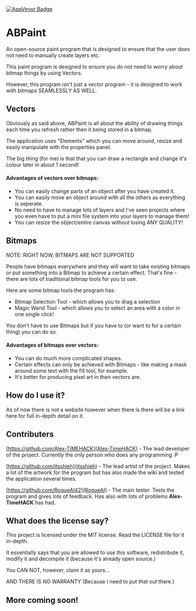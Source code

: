 [<img src="https://ci.appveyor.com/api/projects/status/7prcw4k29bkg1cp6?svg=true" style="border: 0;" alt="AppVeyor Badge">](https://ci.appveyor.com/project/Alex-TIMEHACK/abpaint)

# ABPaint
An open-source paint program that is designed to ensure that the user does not need to manually create layers etc.

This paint program is designed to ensure you do not need to worry about bitmap things by using Vectors.

However, this program isn't just a vector program - it is designed to work with bitmaps SEAMLESSLY AS WELL.

## Vectors

Obviously as said above, ABPaint is all about the ability of drawing things each time you refresh rather then it being stored in a bitmap.

The application uses "Elements" which you can move around, resize and easily manipulate with the properties panel.

The big thing (for me) is that that you can draw a rectangle and change it's colour later in about 1 second!

#### Advantages of vectors over bitmaps:

- You can easily change parts of an object after you have created it.
- You can easily move an object around with all the others as everything is seperate.
- No need to have to manage lots of layers and I've seen projects where you even have to put a mini file system into your layers to manage them!
- You can resize the object/entire canvas without losing ANY QUALITY!

## Bitmaps

NOTE: RIGHT NOW, BITMAPS ARE NOT SUPPORTED

People have bitmaps everywhere and they will want to take existing bitmaps or put something into a Bitmap to achieve a certain effect. That's fine - there are lots of traditional bitmap tools for you to use.

Here are some bitmap tools the program has:
- Bitmap Selection Tool - which allows you to drag a selection
- Magic Wand Tool - which allows you to select an area with a color in one single click!

You don't have to use Bitmaps but if you have to (or want to for a certain thing) you can do so.

#### Advantages of bitmaps over vectors:

- You can do much more complicated shapes.
- Certain effects can only be achieved with Bitmaps - like making a mask around some text with the fill tool, for example.
- It's better for producing pixel art in then vectors are.

## How do I use it?

As of now there is not a website however when there is there will be a link here for full in-depth detail on it.

## Contributers

[https://github.com/Alex-TIMEHACK](Alex-TimeHACK) - The lead developer of the project. Currently the only person who does any programming :P

[https://github.com/jtsshieh](jtsshieh) - The lead artist of the project. Makes a lot of the artwork for the program but has also made the wiki and tested the application several times.

[https://github.com/RogueAI42](RogueAI) - The main tester. Tests the program and gives lots of feedback. Has also with lots of problems **Alex-TimeHACK** has had.

## What does the license say?

This project is licensed under the MIT license. Read the LICENSE file for it in-depth. 

It essentially says that you are allowed to use this software, redistribute it, modify it and decompile it (because it's already open source.)

You CAN NOT, however, claim it as yours...

AND THERE IS NO WARRANTY (Because I need to put that out there.)

## More coming soon!
